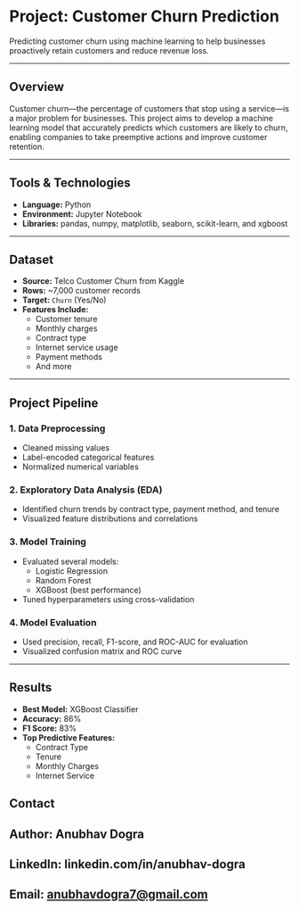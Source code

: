 # Project: Customer Churn Prediction

Predicting customer churn using machine learning to help businesses proactively retain customers and reduce revenue loss.

---

## Overview

Customer churn—the percentage of customers that stop using a service—is a major problem for businesses. This project aims to develop a machine learning model that accurately predicts which customers are likely to churn, enabling companies to take preemptive actions and improve customer retention.

---

## Tools & Technologies

- **Language:** Python  
- **Environment:** Jupyter Notebook  
- **Libraries:** pandas, numpy, matplotlib, seaborn, scikit-learn, and xgboost

---

## Dataset

- **Source:** Telco Customer Churn from Kaggle
- **Rows:** ~7,000 customer records
- **Target:** `Churn` (Yes/No)
- **Features Include:**
  - Customer tenure
  - Monthly charges
  - Contract type
  - Internet service usage
  - Payment methods
  - And more

---

## Project Pipeline

### 1. Data Preprocessing
- Cleaned missing values
- Label-encoded categorical features
- Normalized numerical variables

### 2. Exploratory Data Analysis (EDA)
- Identified churn trends by contract type, payment method, and tenure
- Visualized feature distributions and correlations

### 3. Model Training
- Evaluated several models:
  - Logistic Regression
  - Random Forest
  - XGBoost (best performance)
- Tuned hyperparameters using cross-validation

### 4. Model Evaluation
- Used precision, recall, F1-score, and ROC-AUC for evaluation
- Visualized confusion matrix and ROC curve

---

## Results

- **Best Model:** XGBoost Classifier
- **Accuracy:** 86%
- **F1 Score:** 83%
- **Top Predictive Features:**
  - Contract Type
  - Tenure
  - Monthly Charges
  - Internet Service

## Contact

## Author: Anubhav Dogra
## LinkedIn: linkedin.com/in/anubhav-dogra 
## Email: anubhavdogra7@gmail.com
